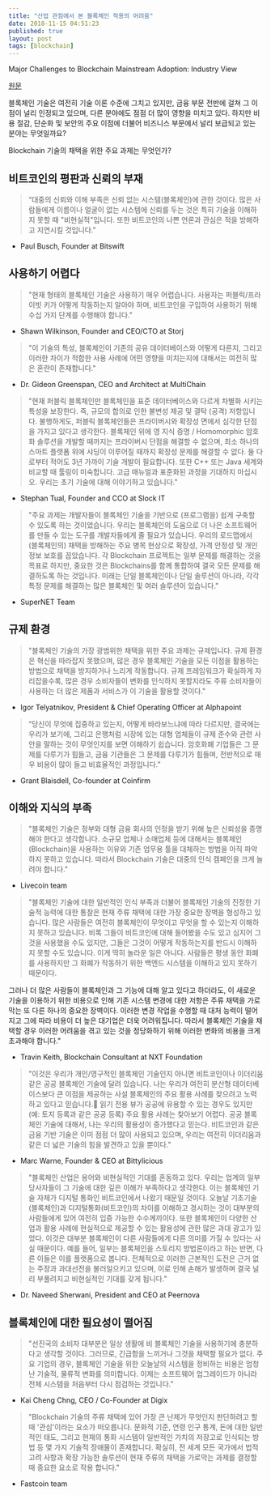 ```yaml
---
title: "산업 관점에서 본 블록체인 적용의 어려움"
date: 2018-11-15 04:51:23
published: true
layout: post
tags: [blockchain]
---
```


Major Challenges to Blockchain Mainstream Adoption: Industry View

[원문](https://cointelegraph.com/news/major-challenges-to-blockchain-mainstream-adoption-industry-view)

블록체인 기술은 여전히 기술 이론 수준에 그치고 있지만, 금융 부문 전반에 걸쳐 그 이점이 널리 인정되고 있으며, 다른 분야에도 점점 더 많이 영향을 미치고 있다. 하지만 비용 절감, 단순화 및 보안의 주요 이점에 더불어 비즈니스 부문에서 널리 보급되고 있는 분야는 무엇일까요?

Blockchain 기술의 채택을 위한 주요 과제는 무엇인가?

## 비트코인의 평판과 신뢰의 부재

> “대중의 신뢰와 이해 부족은 신뢰 없는 시스템(블록체인)에 관한 것이다. 많은 사람들에게 이름이나 얼굴이 없는 시스템에 신뢰를 두는 것은 특히 기술을 이해하지 못할 때 "비현실적"입니다. 또한 비트코인의 나쁜 언론과 관심은 적을 방해하고 지연시킬 것입니다."

- Paul Busch, Founder at Bitswift

## 사용하기 어렵다

> "현재 형태의 블록체인 기술은 사용하기 매우 어렵습니다. 사용자는 퍼블릭/프라이빗 키가 어떻게 작동하는지 알아야 하며, 비트코인을 구입하여 사용하기 위해 수십 가지 단계를 수행해야 합니다."

- Shawn Wilkinson, Founder and CEO/CTO at Storj

> "이 기술의 특성, 블록체인이 기존의 공유 데이터베이스와 어떻게 다른지, 그리고 이러한 차이가 적합한 사용 사례에 어떤 영향을 미치는지에 대해서는 여전히 많은 혼란이 존재합니다."

- Dr. Gideon Greenspan, CEO and Architect at MultiChain

> "현재 퍼블릭 블록체인만 블록체인을 표준 데이터베이스와 다르게 차별화 시키는 특성을 보장한다. 즉, 규모의 합의로 인한 불변성 제공 및 결탁 (공격) 저항입니다. 불행하게도, 퍼블릭 블록체인들은 프라이버시와 확장성 면에서 심각한 단점을 가지고 있다고 생각한다. 블록체인 위에 영 지식 증명 / Homomorphic 암호화 솔루션을 개발할 때까지는 프라이버시 단점을 해결할 수 없으며, 최소 하나의 스마트 플랫폼 위에 샤딩이 이루어질 때까지 확장성 문제를 해결할 수 없다. 둘 다로부터 적어도 3년 가까이 기술 개발이 필요합니다. 또한 C++ 또는 Java 세계와 비교할 때 툴링이 미숙합니다. 고급 매뉴얼과 표준화된 과정을 기대하지 마십시오. 우리는 초기 기술에 대해 이야기하고 있습니다."

- Stephan Tual, Founder and CCO at Slock IT

> "주요 과제는 개발자들이 블록체인 기술을 기반으로 (프로그램을) 쉽게 구축할 수 있도록 하는 것이었습니다. 우리는 블록체인의 도움으로 더 나은 소프트웨어를 만들 수 있는 도구를 개발자들에게 줄 필요가 있습니다. 우리의 로드맵에서 (블록체인의) 채택을 방해하는 주요 병목 현상으로 확장성, 가격 안정성 및 개인 정보 보호를 꼽았습니다. 각 Blockchain 프로젝트는 일부 문제를 해결하는 것을 목표로 하지만, 중요한 것은 Blockchains를 함께 통합하여 결국 모든 문제를 해결하도록 하는 것입니다. 미래는 단일 블록체인이나 단일 솔루션이 아니라, 각각 특정 문제를 해결하는 많은 블록체인 및 여러 솔루션이 있습니다."

- SuperNET Team

## 규제 환경

> "블록체인 기술의 가장 광범위한 채택을 위한 주요 과제는 규제입니다. 규제 환경은 혁신을 따라잡지 못했으며, 많은 경우 블록체인 기술을 모든 이점을 활용하는 방법으로 채택을 방지하거나 느리게 작동합니다. 규제 프레임워크가 확실하게 자리잡을수록, 많은 경우 소비자들이 변화를 인식하지 못할지라도 주류 소비자들이 사용하는 더 많은 제품과 서비스가 이 기술을 활용할 것이다."

- Igor Telyatnikov‎, President & Chief Operating Officer at Alphapoint

> “당신이 무엇에 집중하고 있는지, 어떻게 바라보느냐에 따라 다르지만, 결국에는 우리가 보기에, 그리고 은행처럼 시장에 있는 대형 업체들이 규제 준수와 관련 사안을 말하는 것이 무엇인지를 보면 이해하기 쉽습니다. 암호화폐 기업들은 그 문제를 다루기가 힘들고, 금융 기관들은 그 문제를 다루기가 힘들며, 전반적으로 매우 비용이 많이 들고 비효율적인 과정입니다.”

- Grant Blaisdell, Co-founder at Coinfirm

## 이해와 지식의 부족

> "블록체인 기술은 정부와 대형 금융 회사의 인정을 받기 위해 높은 신뢰성을 증명해야 한다고 생각합니다. 소규모 업체나 소매업체 등에 대해서는 블록체인(Blockchain)을 사용하는 이유와 기존 업무용 툴을 대체하는 방법을 아직 파악하지 못하고 있습니다. 따라서 Blockchain 기술은 대중의 인식 캠페인을 크게 늘려야 합니다."

- Livecoin team

> "블록체인 기술에 대한 일반적인 인식 부족과 더불어 블록체인 기술의 진정한 기술적 능력에 대한 통찰은 현재 주류 채택에 대한 가장 중요한 장벽을 형성하고 있습니다. 많은 사람들은 여전히 블록체인이 무엇이고 무엇을 할 수 있는지 이해하지 못하고 있습니다. 비록 그들이 비트코인에 대해 들어봤을 수도 있고 심지어 그것을 사용했을 수도 있지만, 그들은 그것이 어떻게 작동하는지를 반드시 이해하지 못할 수도 있습니다. 이게 딱히 놀라운 일은 아니다. 사람들은 평생 동안 화폐를 사용하지만 그 화폐가 작동하기 위한 백엔드 시스템을 이해하고 있지 못하기 때문이다.

그러나 더 많은 사람들이 블록체인과 그 기능에 대해 알고 있다고 하더라도, 이 새로운 기술을 이용하기 위한 비용으로 인해 기존 시스템 변경에 대한 저항은 주류 채택을 가로막는 또 다른 하나의 중요한 장벽이다. 이러한 변경 작업을 수행할 때 대처 능력이 떨어지고 그에 따라 비용이 더 높은 대기업은 더욱 어려워집니다. 따라서 블록체인 기술을 채택할 경우 이러한 어려움을 겪고 있는 것을 정당화하기 위해 이러한 변화의 비용을 크게 초과해야 합니다."

- Travin Keith, Blockchain Consultant at NXT Foundation

> "이것은 우리가 개인/영구적인 블록체인 기술인지 아니면 비트코인이나 이더리움 같은 공공 블록체인 기술에 달려 있습니다. 나는 우리가 여전히 분산형 데이터베이스보다 큰 이점을 제공하는 사설 블록체인의 주요 활용 사례를 찾으려고 노력하고 있다고 믿습니다. 읽기 전용 뷰가 공공에 유용할 수 있는 경우도 있지만(예: 토지 등록과 같은 공공 등록) 주요 활용 사례는 찾아보기 어렵다. 공공 블록체인 기술에 대해서, 나는 우리의 활용성이 증가했다고 믿는다. 비트코인과 같은 금융 기반 기술은 이미 점점 더 많이 사용되고 있으며, 우리는 여전히 이더리움과 같은 더 넓은 기술의 힘을 발견하고 있을 뿐이다."

- Marc Warne, Founder & CEO at Bittylicious

> "블록체인 산업은 용어와 비현실적인 기대를 혼동하고 있다. 우리는 업계의 일부 당사자들이 그 기술에 대한 깊은 이해가 부족하다고 생각한다. 이는 블록체인 기술 자체가 디지털 통화인 비트코인에서 나왔기 때문일 것이다. 오늘날 기초기술(블록체인)과 디지털통화(비트코인)의 차이를 이해하고 경시하는 것이 대부분의 사람들에게 있어 여전히 입증 가능한 수수께끼이다. 또한 블록체인이 다양한 산업과 활용 사례에 현실적으로 제공할 수 있는 활용성에 관한 많은 과대 광고가 있었다. 이것은 대부분 블록체인이 다른 사람들에게 다른 의미를 가질 수 있다는 사실 때문이다. 예를 들어, 일부는 블록체인을 스토리지 방법론이라고 하는 반면, 다른 이들은 이를 플랫폼으로 봅니다. 전체적으로 이러한 근본적인 도전은 근거 없는 주장과 과대선전을 불러일으키고 있으며, 이로 인해 손해가 발생하며 결국 널리 부풀려지고 비현실적인 기대를 갖게 됩니다."

- Dr. Naveed Sherwani, President and CEO at Peernova

## 블록체인에 대한 필요성이 떨어짐

> "선진국의 소비자 대부분은 일상 생활에 비 블록체인 기술을 사용하기에 충분하다고 생각할 것이다. 그러므로, 긴급함을 느끼거나 그것을 채택할 필요가 없다. 주요 기업의 경우, 블록체인 기술을 위한 오늘날의 시스템을 정비하는 비용은 엄청난 기술적, 물류적 변화를 의미합니다. 이제는 소프트웨어 업그레이드가 아니라 전체 시스템을 처음부터 다시 점검하는 것입니다."

- Kai Cheng Chng, CEO / Co-Founder at Digix

> "Blockchain 기술의 주류 채택에 있어 가장 큰 난제가 무엇인지 판단하려고 할 때 '관심'이라는 요소가 떠오릅니다. 문화적 기준, 연령 인구 통계, 돈에 대한 일반적인 태도, 그리고 현재의 통화 시스템이 일반적인 가치의 저장고로 인식되는 방법 등 몇 가지 기술적 장애물이 존재합니다. 확실히, 전 세계 모든 국가에서 법적 고려 사항과 확장 가능한 솔루션이 현재 주류의 채택을 가로막는 과제를 결정할 때 중요한 요소로 작용 합니다."

- Fastcoin team

